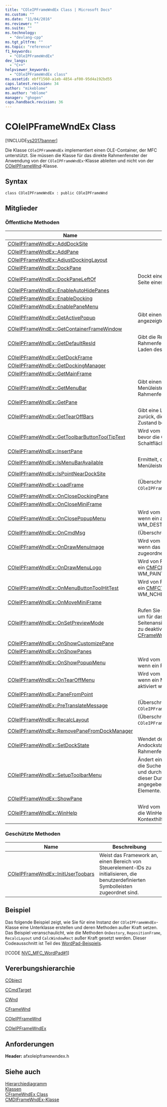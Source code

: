 ```yaml
---
title: "COleIPFrameWndEx Class | Microsoft Docs"
ms.custom: ""
ms.date: "11/04/2016"
ms.reviewer: ""
ms.suite: ""
ms.technology: 
  - "devlang-cpp"
ms.tgt_pltfrm: ""
ms.topic: "reference"
f1_keywords: 
  - "COleIPFrameWndEx"
dev_langs: 
  - "C++"
helpviewer_keywords: 
  - "COleIPFrameWndEx class"
ms.assetid: ebff1560-a1eb-4854-af00-95d4a192bd55
caps.latest.revision: 34
author: "mikeblome"
ms.author: "mblome"
manager: "ghogen"
caps.handback.revision: 36
---
```

# COleIPFrameWndEx Class
[!INCLUDE[vs2017banner](../../assembler/inline/includes/vs2017banner.md)]

Die Klasse `COleIPFrameWndEx` implementiert einen OLE\-Container, der MFC unterstützt. Sie müssen die Klasse für das direkte Rahmenfenster der Anwendung von der `COleIPFrameWndEx`\-Klasse ableiten und nicht von der [COleIPFrameWnd](../../mfc/reference/coleipframewnd-class.md)\-Klasse.  
  
## Syntax  
  
```  
class COleIPFrameWndEx : public COleIPFrameWnd  
```  
  
## Mitglieder  
  
### Öffentliche Methoden  
  
|Name|Beschreibung|  
|----------|------------------|  
|[COleIPFrameWndEx::AddDockSite](../Topic/COleIPFrameWndEx::AddDockSite.md)||  
|[COleIPFrameWndEx::AddPane](../Topic/COleIPFrameWndEx::AddPane.md)||  
|[COleIPFrameWndEx::AdjustDockingLayout](../Topic/COleIPFrameWndEx::AdjustDockingLayout.md)||  
|[COleIPFrameWndEx::DockPane](../Topic/COleIPFrameWndEx::DockPane.md)||  
|[COleIPFrameWndEx::DockPaneLeftOf](../Topic/COleIPFrameWndEx::DockPaneLeftOf.md)|Dockt einen Bereich auf der linken Seite eines anderen Bereichs an.|  
|[COleIPFrameWndEx::EnableAutoHidePanes](../Topic/COleIPFrameWndEx::EnableAutoHidePanes.md)||  
|[COleIPFrameWndEx::EnableDocking](../Topic/COleIPFrameWndEx::EnableDocking.md)||  
|[COleIPFrameWndEx::EnablePaneMenu](../Topic/COleIPFrameWndEx::EnablePaneMenu.md)||  
|[COleIPFrameWndEx::GetActivePopup](../Topic/COleIPFrameWndEx::GetActivePopup.md)|Gibt einen Zeiger auf das aktuell angezeigte Popupmenü zurück.|  
|[COleIPFrameWndEx::GetContainerFrameWindow](../Topic/COleIPFrameWndEx::GetContainerFrameWindow.md)||  
|[COleIPFrameWndEx::GetDefaultResId](../Topic/COleIPFrameWndEx::GetDefaultResId.md)|Gibt die Ressourcen\-ID des Rahmenfensters zurück, die Sie beim Laden des Fensters angegeben haben.|  
|[COleIPFrameWndEx::GetDockFrame](../Topic/COleIPFrameWndEx::GetDockFrame.md)||  
|[COleIPFrameWndEx::GetDockingManager](../Topic/COleIPFrameWndEx::GetDockingManager.md)||  
|[COleIPFrameWndEx::GetMainFrame](../Topic/COleIPFrameWndEx::GetMainFrame.md)||  
|[COleIPFrameWndEx::GetMenuBar](../Topic/COleIPFrameWndEx::GetMenuBar.md)|Gibt einen Zeiger auf das Menüleistenobjekt zurück, das an das Rahmenfenster angefügt ist.|  
|[COleIPFrameWndEx::GetPane](../Topic/COleIPFrameWndEx::GetPane.md)||  
|[COleIPFrameWndEx::GetTearOffBars](../Topic/COleIPFrameWndEx::GetTearOffBars.md)|Gibt eine Liste von Bereichsobjekten zurück, die sich in einem abtrennbaren Zustand befinden.|  
|[COleIPFrameWndEx::GetToolbarButtonToolTipText](../Topic/COleIPFrameWndEx::GetToolbarButtonToolTipText.md)|Wird vom Framework aufgerufen, bevor die QuickInfo für die Schaltfläche angezeigt wird.|  
|[COleIPFrameWndEx::InsertPane](../Topic/COleIPFrameWndEx::InsertPane.md)||  
|[COleIPFrameWndEx::IsMenuBarAvailable](../Topic/COleIPFrameWndEx::IsMenuBarAvailable.md)|Ermittelt, ob der Zeiger auf das Menüleistenobjekt nicht `NULL` ist.|  
|[COleIPFrameWndEx::IsPointNearDockSite](../Topic/COleIPFrameWndEx::IsPointNearDockSite.md)||  
|[COleIPFrameWndEx::LoadFrame](../Topic/COleIPFrameWndEx::LoadFrame.md)|\(Überschreibt `COleIPFrameWnd::LoadFrame`.\)|  
|[COleIPFrameWndEx::OnCloseDockingPane](../Topic/COleIPFrameWndEx::OnCloseDockingPane.md)||  
|[COleIPFrameWndEx::OnCloseMiniFrame](../Topic/COleIPFrameWndEx::OnCloseMiniFrame.md)||  
|[COleIPFrameWndEx::OnClosePopupMenu](../Topic/COleIPFrameWndEx::OnClosePopupMenu.md)|Wird vom Framework aufgerufen, wenn ein aktives Popupmenü eine WM\_DESTROY\-Meldung verarbeitet.|  
|[COleIPFrameWndEx::OnCmdMsg](../Topic/COleIPFrameWndEx::OnCmdMsg.md)|\(Überschreibt `CFrameWnd::OnCmdMsg`.\)|  
|[COleIPFrameWndEx::OnDrawMenuImage](../Topic/COleIPFrameWndEx::OnDrawMenuImage.md)|Wird vom Framework aufgerufen, wenn das einem Menüelement zugeordnete Bild gezeichnet wird.|  
|[COleIPFrameWndEx::OnDrawMenuLogo](../Topic/COleIPFrameWndEx::OnDrawMenuLogo.md)|Wird von Framework aufgerufen, wenn ein [CMFCPopupMenu](../../mfc/reference/cmfcpopupmenu-class.md)\-Objekt eine WM\_PAINT\-Meldung verarbeitet.|  
|[COleIPFrameWndEx::OnMenuButtonToolHitTest](../Topic/COleIPFrameWndEx::OnMenuButtonToolHitTest.md)|Wird von Framework aufgerufen, wenn ein [CMFCToolBarButton](../../mfc/reference/cmfctoolbarbutton-class.md)\-Objekt eine WM\_NCHITTEST\-Meldung verarbeitet.|  
|[COleIPFrameWndEx::OnMoveMiniFrame](../Topic/COleIPFrameWndEx::OnMoveMiniFrame.md)||  
|[COleIPFrameWndEx::OnSetPreviewMode](../Topic/COleIPFrameWndEx::OnSetPreviewMode.md)|Rufen Sie diese Memberfunktion auf, um für das Hauptrahmenfenster den Seitenansichtmodus zu aktivieren oder zu deaktivieren. \(Überschreibt [CFrameWnd::OnSetPreviewMode](../Topic/CFrameWnd::OnSetPreviewMode.md).\)|  
|[COleIPFrameWndEx::OnShowCustomizePane](../Topic/COleIPFrameWndEx::OnShowCustomizePane.md)||  
|[COleIPFrameWndEx::OnShowPanes](../Topic/COleIPFrameWndEx::OnShowPanes.md)||  
|[COleIPFrameWndEx::OnShowPopupMenu](../Topic/COleIPFrameWndEx::OnShowPopupMenu.md)|Wird vom Framework aufgerufen, wenn ein Popupmenü aktiviert wird.|  
|[COleIPFrameWndEx::OnTearOffMenu](../Topic/COleIPFrameWndEx::OnTearOffMenu.md)|Wird vom Framework aufgerufen, wenn ein Menü mit abtrennbarer Leiste aktiviert wird.|  
|[COleIPFrameWndEx::PaneFromPoint](../Topic/COleIPFrameWndEx::PaneFromPoint.md)||  
|[COleIPFrameWndEx::PreTranslateMessage](../Topic/COleIPFrameWndEx::PreTranslateMessage.md)|\(Überschreibt `COleIPFrameWnd::PreTranslateMessage`.\)|  
|[COleIPFrameWndEx::RecalcLayout](../Topic/COleIPFrameWndEx::RecalcLayout.md)|\(Überschreibt `COleIPFrameWnd::RecalcLayout`.\)|  
|[COleIPFrameWndEx::RemovePaneFromDockManager](../Topic/COleIPFrameWndEx::RemovePaneFromDockManager.md)||  
|[COleIPFrameWndEx::SetDockState](../Topic/COleIPFrameWndEx::SetDockState.md)|Wendet den angegebenen Andockstatus auf Bereiche an, die zum Rahmenfenster gehören.|  
|[COleIPFrameWndEx::SetupToolbarMenu](../Topic/COleIPFrameWndEx::SetupToolbarMenu.md)|Ändert ein Symbolleistenobjekt durch die Suche nach Dummy\-Elementen und durch das anschließende Ersetzen dieser Dummy\-Elemente durch die angegebenen benutzerdefinierten Elemente.|  
|[COleIPFrameWndEx::ShowPane](../Topic/COleIPFrameWndEx::ShowPane.md)||  
|[COleIPFrameWndEx::WinHelp](../Topic/COleIPFrameWndEx::WinHelp.md)|Wird vom Framework aufgerufen, um die WinHelp\-Anwendung oder die Kontexthilfe zu initiieren.|  
  
### Geschützte Methoden  
  
|Name|Beschreibung|  
|----------|------------------|  
|[COleIPFrameWndEx::InitUserToobars](../Topic/COleIPFrameWndEx::InitUserToobars.md)|Weist das Framework an, einen Bereich von Steuerelement\-IDs zu initialisieren, die benutzerdefinierten Symbolleisten zugeordnet sind.|  
  
## Beispiel  
 Das folgende Beispiel zeigt, wie Sie für eine Instanz der `COleIPFrameWndEx`\-Klasse eine Unterklasse erstellen und deren Methoden außer Kraft setzen. Das Beispiel veranschaulicht, wie die Methoden `OnDestory`, `RepositionFrame`, `RecalcLayout` und `CalcWindowRect` außer Kraft gesetzt werden. Dieser Codeausschnitt ist Teil des [WordPad\-Beispiels](../../top/visual-cpp-samples.md).  
  
 [!CODE [NVC_MFC_WordPad#1](../CodeSnippet/VS_Snippets_Misc/NVC_MFC_WordPad#1)]  
  
## Vererbungshierarchie  
 [CObject](../../mfc/reference/cobject-class.md)  
  
 [CCmdTarget](../../mfc/reference/ccmdtarget-class.md)  
  
 [CWnd](../../mfc/reference/cwnd-class.md)  
  
 [CFrameWnd](../../mfc/reference/cframewnd-class.md)  
  
 [COleIPFrameWnd](../../mfc/reference/coleipframewnd-class.md)  
  
 [COleIPFrameWndEx](../../mfc/reference/coleipframewndex-class.md)  
  
## Anforderungen  
 **Header:** afxoleipframewndex.h  
  
## Siehe auch  
 [Hierarchiediagramm](../../mfc/hierarchy-chart.md)   
 [Klassen](../../mfc/reference/mfc-classes.md)   
 [CFrameWndEx Class](../../mfc/reference/cframewndex-class.md)   
 [CMDIFrameWndEx\-Klasse](../../mfc/reference/cmdiframewndex-class.md)
